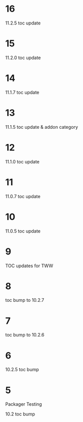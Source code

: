 # 16

11.2.5 toc update

# 15

11.2.0 toc update

# 14

11.1.7 toc update

# 13

11.1.5 toc update & addon category

# 12

11.1.0 toc update

# 11

11.0.7 toc update

# 10

11.0.5 toc update

# 9

TOC updates for TWW

# 8

toc bump to 10.2.7

# 7

toc bump to 10.2.6

# 6

10.2.5 toc bump

# 5

Packager Testing

10.2 toc bump